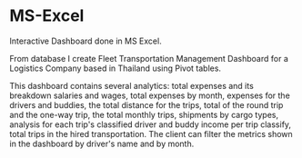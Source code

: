 # MS-Excel
Interactive Dashboard done in MS Excel.

From database I create Fleet Transportation Management Dashboard for a Logistics Company based in Thailand using Pivot tables.

This dashboard contains several analytics: total expenses and its breakdown salaries and wages, total expenses by month, expenses for the drivers and buddies, the total distance for the trips, total of the round trip and the one-way trip, the total monthly trips, shipments by cargo types, analysis for each trip's classified driver and buddy income per trip classify, total trips in the hired transportation. The client can filter the metrics shown in the dashboard by driver's name and by month.
